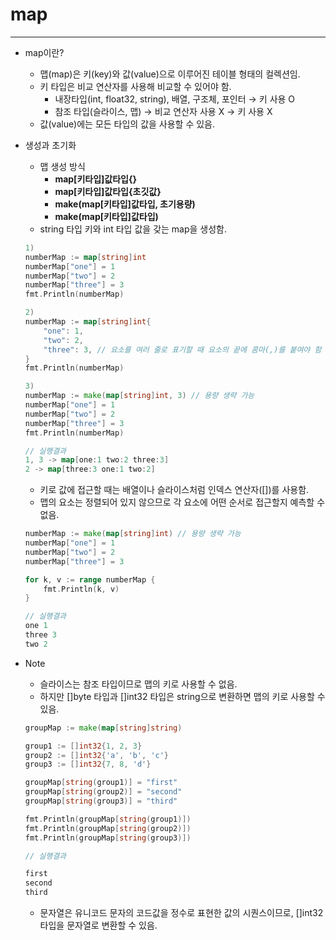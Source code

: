 # map

------

- map이란?

  - 맵(map)은 키(key)와 값(value)으로 이루어진 테이블 형태의 컬렉션임.
  - 키 타입은 비교 연산자를 사용해 비교할 수 있어야 함.
    - 내장타입(int, float32, string), 배열, 구조체, 포인터 → 키 사용 O
    - 참조 타입(슬라이스, 맵) → 비교 연산자 사용 X → 키 사용 X
  - 값(value)에는 모든 타입의 값을 사용할 수 있음.

- 생성과 초기화

  - 맵 생성 방식
    - **map[키타입]값타입{}**
    - **map[키타입]값타입{초깃값}**
    - **make(map[키타입]값타입, 초기용량)**
    - **make(map[키타입]값타입)**
  - string 타입 키와 int 타입 값을 갖는 map을 생성함.

  ```go
  1)
  numberMap := map[string]int
  numberMap["one"] = 1
  numberMap["two"] = 2
  numberMap["three"] = 3
  fmt.Println(numberMap)
  
  2)
  numberMap := map[string]int{
      "one": 1,
      "two": 2,
      "three": 3, // 요소를 여러 줄로 표기할 때 요소의 끝에 콤마(,)를 붙여야 함
  }
  fmt.Println(numberMap)
  
  3)
  numberMap := make(map[string]int, 3) // 용량 생략 가능
  numberMap["one"] = 1
  numberMap["two"] = 2
  numberMap["three"] = 3
  fmt.Println(numberMap)
  
  // 실행결과
  1, 3 -> map[one:1 two:2 three:3]
  2 -> map[three:3 one:1 two:2]
  ```

  - 키로 값에 접근할 때는 배열이나 슬라이스처럼 인덱스 연산자([])를 사용함.
  - 맵의 요소는 정렬되어 있지 않으므로 각 요소에 어떤 순서로 접근할지 예측할 수 없음.

  ```go
  numberMap := make(map[string]int) // 용량 생략 가능
  numberMap["one"] = 1
  numberMap["two"] = 2
  numberMap["three"] = 3
  
  for k, v := range numberMap {
      fmt.Println(k, v)
  }
  
  // 실행결과
  one 1
  three 3
  two 2
  ```

- Note

  - 슬라이스는 참조 타입이므로 맵의 키로 사용할 수 없음.
  - 하지만 []byte 타입과 []int32 타입은 string으로 변환하면 맵의 키로 사용할 수 있음.

  ```go
  groupMap := make(map[string]string)
  
  group1 := []int32{1, 2, 3}
  group2 := []int32{'a', 'b', 'c'}
  group3 := []int32{7, 8, 'd'}
  
  groupMap[string(group1)] = "first"
  groupMap[string(group2)] = "second"
  groupMap[string(group3)] = "third"
  
  fmt.Println(groupMap[string(group1)])
  fmt.Println(groupMap[string(group2)])
  fmt.Println(groupMap[string(group3)])
  
  // 실행결과
  
  first
  second
  third
  ```

  - 문자열은 유니코드 문자의 코드값을 정수로 표현한 값의 시퀀스이므로, []int32 타입을 문자열로 변환할 수 있음.